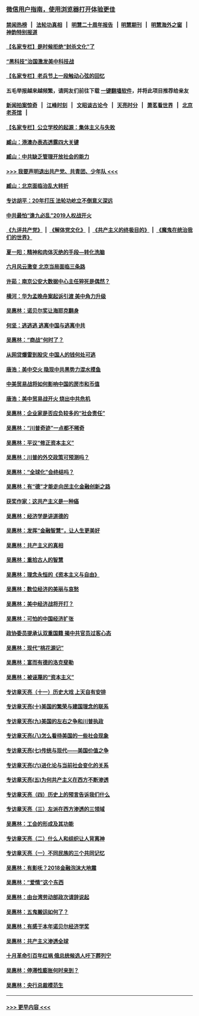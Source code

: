 ### [微信用户指南，使用浏览器打开体验更佳](https://github.com/gfw-breaker/banned-news1/blob/master/indexes/wechat-guide.md?t=0)
#### [禁闻热榜](热点新闻.md?t=0)  &nbsp;&nbsp;|&nbsp;&nbsp; [法轮功真相](https://github.com/gfw-breaker/truth/blob/master/README.md?t=0) &nbsp;&nbsp;|&nbsp;&nbsp; [明慧二十周年报告](https://github.com/gfw-breaker/mh-reports/blob/master/README.md?t=0) &nbsp;&nbsp;|&nbsp;&nbsp;[明慧期刊](https://github.com/gfw-breaker/mh-qikan) &nbsp;&nbsp;|&nbsp;&nbsp; [明慧海外之窗](https://github.com/gfw-breaker/mh-news/blob/master/README.md?t=0) &nbsp;&nbsp;|&nbsp;&nbsp; [神韵特别报道](https://github.com/gfw-breaker/mh-news/blob/master/shenyun.md?t=0)
#### [【名家专栏】是时候拒绝“封杀文化”了](../pages/nsc423/n11814093.md?t=02141122) 
#### [“黑科技”治国激发美中科技战](../pages/nsc423/n11638056.md?t=02141122) 
#### [【名家专栏】老兵节上一段触动心弦的回忆](../pages/nsc423/n11646016.md?t=02141122) 
#### 五毛举报越来越频繁，请网友们前往下载 [一键翻墙软件](https://github.com/gfw-breaker/ssr-accounts)，并将此项目推荐给亲友
#### [新闻拍案惊奇](https://github.com/gfw-breaker/banned-news1/blob/master/pages/link4.md) &nbsp;&nbsp;|&nbsp;&nbsp; [江峰时刻](https://github.com/gfw-breaker/banned-news1/blob/master/pages/link4.md) &nbsp;&nbsp;|&nbsp;&nbsp; [文昭谈古论今](https://github.com/gfw-breaker/banned-news1/blob/master/pages/link4.md) &nbsp;&nbsp;|&nbsp;&nbsp; [天亮时分](https://github.com/gfw-breaker/banned-news1/blob/master/pages/link4.md) &nbsp;&nbsp;|&nbsp;&nbsp; [萧茗看世界](https://github.com/gfw-breaker/banned-news1/blob/master/pages/link4.md) &nbsp;&nbsp;|&nbsp;&nbsp; [北京老茶馆](https://github.com/gfw-breaker/banned-news1/blob/master/pages/link4.md) &nbsp;&nbsp;|&nbsp;&nbsp; 
#### [【名家专栏】公立学校的起源：集体主义与失败](../pages/nsc423/n11601833.md?t=02141122) 
#### [臧山：港澳办表态透露四大关键](../pages/nsc423/n11421628.md?t=02141122) 
#### [臧山：中共缺乏管理开放社会的能力](../pages/nsc423/n11407457.md?t=02141122) 
#### [>>> 我要声明退出共产党、共青团、少年队 <<<](https://github.com/begood0513/goodnews/blob/master/quit/letter.md) 
#### [臧山：北京面临治乱大转折](../pages/nsc423/n11406895.md?t=02141122) 
#### [专访胡平：20年打压 法轮功屹立不倒意义深远](../pages/nsc423/n11398800.md?t=02141122) 
#### [中共最怕“逢九必乱”2019人权战开火](../pages/nsc423/n11385248.md?t=02141122) 
#### [《九评共产党》](https://github.com/begood0513/9ping.md/blob/master/README.md) &nbsp;|&nbsp; [《解体党文化》](../../../../jtdwh.md/blob/master/README.md)  &nbsp;|&nbsp; [《共产主义的终极目的》](../../../../gczydzjmd.md/blob/master/README.md) &nbsp;|&nbsp; [《魔鬼在统治我们的世界》](../../../../mgztzwmdsj.md/blob/master/README.md) 
#### [夏一阳：精神和肉体灭绝的手段—转化洗脑](../pages/nsc423/n11368250.md?t=02141122) 
#### [六月风云激变 北京当局面临三条路](../pages/nsc423/n11313668.md?t=02141122) 
#### [许茹：南京公安大数据中心主任猝死是偶然？](../pages/nsc423/n11064744.md?t=02141122) 
#### [横河：华为孟晚舟案起诉引渡 美中角力升级](../pages/nsc423/n11027230.md?t=02141122) 
#### [吴惠林：诺贝尔奖让海耶克翻身](../pages/nsc423/n10890049.md?t=02141122) 
#### [何坚：逃逃逃 逃离中国与逃离中共](../pages/nsc423/n10592891.md?t=02141122) 
#### [吴惠林：“商战”何时了？](../pages/nsc423/n10573558.md?t=02141122) 
#### [从网贷爆雷到股灾 中国人的钱何处可逃](../pages/nsc423/n10572800.md?t=02141122) 
#### [唐浩：美中交火 隐现中共黑势力混水摸鱼](../pages/nsc423/n10544040.md?t=02141122) 
#### [中美贸易战将如何影响中国的房市和币值](../pages/nsc423/n10543697.md?t=02141122) 
#### [唐浩：美中贸易战开火 烧出中共危机](../pages/nsc423/n10540126.md?t=02141122) 
#### [吴惠林：企业家是否应负较多的“社会责任”](../pages/nsc423/n10535022.md?t=02141122) 
#### [吴惠林：“川普奇迹”一点都不稀奇](../pages/nsc423/n10512808.md?t=02141122) 
#### [吴惠林：平议“修正资本主义”](../pages/nsc423/n10495724.md?t=02141122) 
#### [吴惠林：川普的外交政策可预测吗？](../pages/nsc423/n10462387.md?t=02141122) 
#### [吴惠林：“全球化”会终结吗？](../pages/nsc423/n10452838.md?t=02141122) 
#### [吴惠林：有“德”才能走向民主化金融创新之路](../pages/nsc423/n10432292.md?t=02141122) 
#### [获奖作家：这共产主义是一种癌](../pages/nsc423/n10431541.md?t=02141122) 
#### [吴惠林：经济学是讲道德的](../pages/nsc423/n10398014.md?t=02141122) 
#### [吴惠林：发挥“金融智慧”，让人生更美好](../pages/nsc423/n10375019.md?t=02141122) 
#### [吴惠林：共产主义的真相](../pages/nsc423/n10351394.md?t=02141122) 
#### [吴惠林：重拾古人的智慧](../pages/nsc423/n10337691.md?t=02141122) 
#### [吴惠林：理念永恒的《资本主义与自由》](../pages/nsc423/n10316274.md?t=02141122) 
#### [吴惠林：数位经济的美丽与哀愁](../pages/nsc423/n10292946.md?t=02141122) 
#### [吴惠林：美中经济战将开打？](../pages/nsc423/n10258825.md?t=02141122) 
#### [吴惠林：可怕的中国经济扩张](../pages/nsc423/n10219147.md?t=02141122) 
#### [政协委员提承认双重国籍 揭中共官员过客心态](../pages/nsc423/n10208809.md?t=02141122) 
#### [吴惠林：现代“桃花源记”](../pages/nsc423/n10185234.md?t=02141122) 
#### [吴惠林：富而有德的洛克斐勒](../pages/nsc423/n10142264.md?t=02141122) 
#### [吴惠林：被诬蔑的“资本主义”](../pages/nsc423/n10124816.md?t=02141122) 
#### [专访章天亮（十一）历史大戏 上天自有安排](../pages/nsc423/n10094905.md?t=02141122) 
#### [专访章天亮(十)美国的繁荣与建国理念的联系](../pages/nsc423/n10094899.md?t=02141122) 
#### [专访章天亮(九)美国的左右之争和川普执政](../pages/nsc423/n10094889.md?t=02141122) 
#### [专访章天亮(八)怎么看待美国的一些社会现象](../pages/nsc423/n10094857.md?t=02141122) 
#### [专访章天亮(七)传统与现代——美国价值之争](../pages/nsc423/n10093140.md?t=02141122) 
#### [专访章天亮(六)进化论与当前社会变化的关系](../pages/nsc423/n10092036.md?t=02141122) 
#### [专访章天亮(五)为何共产主义在西方不断渗透](../pages/nsc423/n10083620.md?t=02141122) 
#### [专访章天亮（四）历史上的预言告诉我们什么](../pages/nsc423/n10083606.md?t=02141122) 
#### [专访章天亮（三）左派在西方渗透的三领域](../pages/nsc423/n10081115.md?t=02141122) 
#### [吴惠林：工会的形成及其功能](../pages/nsc423/n10080633.md?t=02141122) 
#### [专访章天亮（二）什么人和组织让人背离神](../pages/nsc423/n10076637.md?t=02141122) 
#### [专访章天亮（一）不同民族的三个共同记忆](../pages/nsc423/n10074188.md?t=02141122) 
#### [吴惠林：有影呒？2018金融泡沫大地震](../pages/nsc423/n10040534.md?t=02141122) 
#### [吴惠林：“爱情”这个东西](../pages/nsc423/n10019423.md?t=02141122) 
#### [吴惠林：由台湾劳动部政次请辞说起](../pages/nsc423/n9979679.md?t=02141122) 
#### [吴惠林：五鬼搬运如何了？](../pages/nsc423/n9925338.md?t=02141122) 
#### [吴惠林：有感于本年诺贝尔经济学奖](../pages/nsc423/n9871883.md?t=02141122) 
#### [吴惠林：共产主义渗透全球](../pages/nsc423/n9812748.md?t=02141122) 
#### [十月革命引百年红祸 俄总统候选人吁下葬列宁](../pages/nsc423/n9810182.md?t=02141122) 
#### [吴惠林：停滞性膨胀何时来到？](../pages/nsc423/n9764136.md?t=02141122) 
#### [吴惠林：央行总裁模范生](../pages/nsc423/n9728134.md?t=02141122) 

----
#### [ >>> 更早内容 <<< ](../indexes/nsc423-earlier.md)
